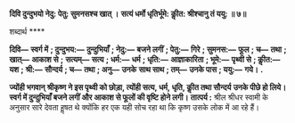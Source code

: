 **दिवि दुन्दुभयो नेदु: पेतु: सुमनसश्च खात् ।** **सत्यं धर्मो धृतिर्भूमे: कीॢत: श्रीश्चानु तं ययु: ॥ ७॥** 

शब्दार्थ **** 

**दिवि—** **स्वर्ग में** **; दुन्दुभय:—** **दुन्दुभियाँ** **; नेदु:—** **बजने लगीं** **; पेतु:—** **गिरे** **; सुमनस:—** **फूल** **; च—** **तथा** **; खात्—** **आकाश से** **;** **सत्यम्—** **सत्य** **; धर्म:—** **धर्म** **; धृति:—** **आज्ञाकारिता** **; भूमे:—** **पृथ्वी से** **; कीॢत:—** **यश** **; श्री:—** **सौन्दर्य** **; च—** **तथा** **; अनु—** **उनके** **साथ साथ** **; तम्—** **उनके पास** **; ययु:—** **गये।** **.** 

**ज्योंही भगवान् श्रीकृष्ण ने इस पृथ्वी को छोड़ा, त्योंही सत्य, धर्म, धृति, कीॢत तथा सौन्दर्य** **उनके पीछे हो लिये। स्वर्ग में दुन्दुभियाँ बजने लगीं और आकाश से फूलों की वृष्टि होने लगी।** **तात्पर्य :** श्रील श्रीधर स्वामी के अनुसार सारे देवता हॢषत थे क्योंकि हर एक यही सोच रहा था कि कृष्ण उसके लोक में आ रहे हैं।  